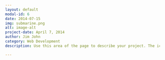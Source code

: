 ```yaml
---
layout: default
modal-id: 6
date: 2014-07-15
img: submarine.png
alt: image-alt
project-date: April 7, 2014
author: Jim John
category: Web Development
description: Use this area of the page to describe your project. The icon above is part of a free icon set by <a href="https://sellfy.com/p/8Q9P/jV3VZ/">Flat Icons</a>. On their website, you can download their free set with 16 icons, or you can purchase the entire set with 146 icons for only $12!

---
```

